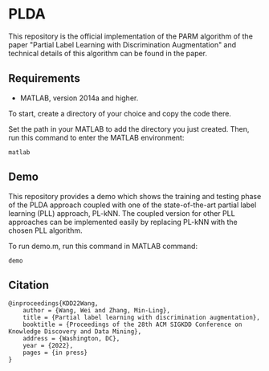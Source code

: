 # PLDA
This repository is the official implementation of the PARM algorithm of the paper "Partial Label Learning with Discrimination Augmentation" and technical details of this algorithm can be found in the paper. 

## Requirements
- MATLAB, version 2014a and higher.

To start, create a directory of your choice and copy the code there.

Set the path in your MATLAB to add the directory you just created.
Then, run this command to enter the MATLAB environment:
```
matlab
```
## Demo
This repository provides a demo which shows the training and testing phase of the PLDA approach coupled with one of the state-of-the-art partial label learning (PLL) approach, PL-kNN. The coupled version for other PLL approaches can be implemented easily by replacing PL-kNN with the chosen  PLL algorithm.

To run demo.m, run this command in MATLAB command:

```
demo
```

## Citation
```
@inproceedings{KDD22Wang,
    author = {Wang, Wei and Zhang, Min-Ling},
    title = {Partial label learning with discrimination augmentation},
    booktitle = {Proceedings of the 28th ACM SIGKDD Conference on Knowledge Discovery and Data Mining},
    address = {Washington, DC},
    year = {2022},
    pages = {in press}
}
```

